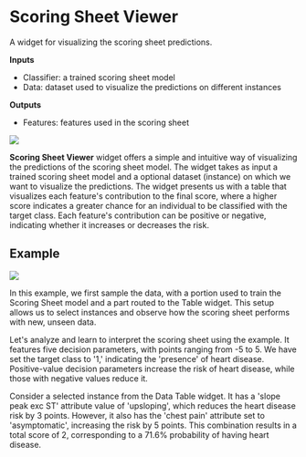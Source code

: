 Scoring Sheet Viewer
================
A widget for visualizing the scoring sheet predictions.

**Inputs**

- Classifier: a trained scoring sheet model
- Data: dataset used to visualize the predictions on different instances

**Outputs**

- Features: features used in the scoring sheet

![](images/scoring-sheet-viewer-widget.png)

**Scoring Sheet Viewer** widget offers a simple and intuitive way of visualizing the predictions of the scoring sheet model. The widget takes as input a trained scoring sheet model and a optional dataset (instance) on which we want to visualize the predictions. The widget presents us with a table that visualizes each feature's contribution to the final score, where a higher score indicates a greater chance for an individual to be classified with the target class. Each feature's contribution can be positive or negative, indicating whether it increases or decreases the risk.


Example
-------

![](images/scoring-sheet-viewer-workflow.png)

In this example, we first sample the data, with a portion used to train the Scoring Sheet model and a part routed to the Table widget. This setup allows us to select instances and observe how the scoring sheet performs with new, unseen data.

Let's analyze and learn to interpret the scoring sheet using the example. It features five decision parameters, with points ranging from -5 to 5. We have set the target class to '1,' indicating the 'presence' of heart disease. Positive-value decision parameters increase the risk of heart disease, while those with negative values reduce it.

Consider a selected instance from the Data Table widget. It has a 'slope peak exc ST' attribute value of 'upsloping', which reduces the heart disease risk by 3 points. However, it also has the 'chest pain' attribute set to 'asymptomatic', increasing the risk by 5 points. This combination results in a total score of 2, corresponding to a 71.6% probability of having heart disease.
